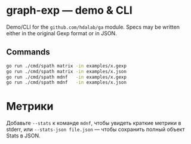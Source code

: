# graph-exp — demo & CLI

Demo/CLI for the `github.com/hdalab/ga` module.
Specs may be written either in the original Gexp format or in JSON.

## Commands
```bash
go run ./cmd/spath matrix -in examples/x.gexp
go run ./cmd/spath matrix -in examples/x.json
go run ./cmd/spath mdnf   -in examples/x.gexp
go run ./cmd/spath mdnf   -in examples/x.json
```

# Метрики
Добавьте `--stats` к команде `mdnf`, чтобы увидеть краткие метрики в stderr, или `--stats-json file.json` — чтобы сохранить полный объект Stats в JSON.
